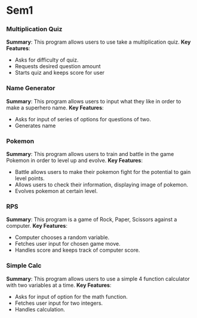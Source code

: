 # Sem1

### Multiplication Quiz
**Summary**: This program allows users to use take a multiplication quiz.
**Key Features**: 
- Asks for difficulty of quiz.
- Requests desired question amount
- Starts quiz and keeps score for user

### Name Generator
**Summary**: This program allows users to input what they like in order to make a superhero name.
**Key Features**: 
- Asks for input of series of options for questions of two.
- Generates name

### Pokemon
**Summary**: This program allows users to train and battle in the game Pokemon in order to level up and evolve.
**Key Features**: 
- Battle allows users to make their pokemon fight for the potential to gain level points.
- Allows users to check their information, displaying image of pokemon.
- Evolves pokemon at certain level.

### RPS
**Summary**: This program is a game of Rock, Paper, Scissors against a computer.
**Key Features**: 
- Computer chooses a random variable.
- Fetches user input for chosen game move.
- Handles score and keeps track of computer score.

### Simple Calc
**Summary**: This program allows users to use a simple 4 function calculator with two variables at a time. 
**Key Features**: 
- Asks for input of option for the math function.
- Fetches user input for two integers. 
- Handles calculation.
